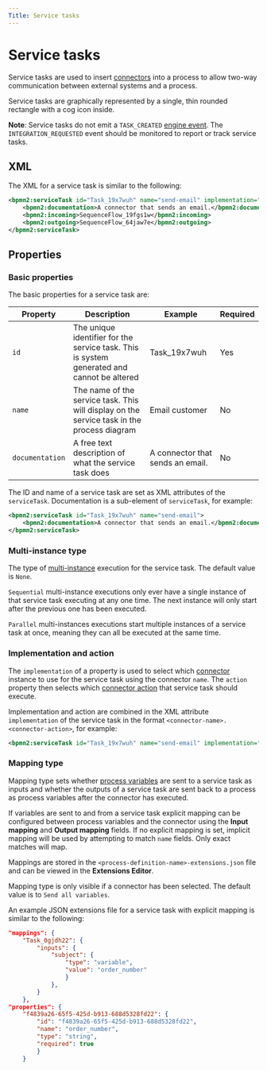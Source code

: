 ```yaml
---
Title: Service tasks
---
```


# Service tasks 
Service tasks are used to insert [connectors](../../connectors/README.md) into a process to allow two-way communication between external systems and a process.

Service tasks are graphically represented by a single, thin rounded rectangle with a cog icon inside. 

**Note**: Service tasks do not emit a `TASK_CREATED` [engine event](../../../architecture/events.md). The `INTEGRATION_REQUESTED` event should be monitored to report or track service tasks.

## XML
The XML for a service task is similar to the following:

```xml
<bpmn2:serviceTask id="Task_19x7wuh" name="send-email" implementation="email-connector.SEND">
	<bpmn2:documentation>A connector that sends an email.</bpmn2:documentation>
	<bpmn2:incoming>SequenceFlow_19fgs1w</bpmn2:incoming>
	<bpmn2:outgoing>SequenceFlow_64jaw7e</bpmn2:outgoing>
</bpmn2:serviceTask>
```

## Properties

### Basic properties
The basic properties for a service task are:

| Property | Description | Example | Required | 
| -------- | ----------- | ------- | -------- | 
| `id` | The unique identifier for the service task. This is system generated and cannot be altered | Task_19x7wuh | Yes |
| `name` | The name of the service task. This will display on the service task in the process diagram | Email customer | No |
| `documentation` | A free text description of what the service task does | A connector that sends an email.  | No |

The ID and name of a service task are set as XML attributes of the `serviceTask`. Documentation is a sub-element of `serviceTask`, for example: 

```xml
<bpmn2:serviceTask id="Task_19x7wuh" name="send-email">
	<bpmn2:documentation>A connector that sends an email.</bpmn2:documentation>
</bpmn2:serviceTask>
```

### Multi-instance type
The type of [multi-instance](../bpmn/multi.md) execution for the service task. The default value is `None`. 

`Sequential` multi-instance executions only ever have a single instance of that service task executing at any one time. The next instance will only start after the previous one has been executed.

`Parallel` multi-instances executions start multiple instances of a service task at once, meaning they can all be executed at the same time.

### Implementation and action
The `implementation` of a property is used to select which [connector](../../connectors/README.md) instance to use for the service task using the connector `name`. The `action` property then selects which [connector action](../../connectors/README.md#actions) that service task should execute.   

Implementation and action are combined in the XML attribute `implementation` of the service task in the format `<connector-name>.<connector-action>`, for example: 

```xml
<bpmn2:serviceTask id="Task_19x7wuh" name="send-email" implementation="email-connector.SEND">
```

### Mapping type
Mapping type sets whether [process variables](../README.md#process-variables) are sent to a service task as inputs and whether the outputs of a service task are sent back to a process as process variables after the connector has executed.

If variables are sent to and from a service task explicit mapping can be configured between process variables and the connector using the **Input mapping** and **Output mapping** fields. If no explicit mapping is set, implicit mapping will be used by attempting to match `name` fields. Only exact matches will map. 

Mappings are stored in the `<process-definition-name>-extensions.json` file and can be viewed in the **Extensions Editor**. 

Mapping type is only visible if a connector has been selected. The default value is to `Send all variables`. 

An example JSON extensions file for a service task with explicit mapping is similar to the following:

```json
"mappings": {
	"Task_0gjdh22": {
		"inputs": {
			"subject": {
				"type": "variable",
				"value": "order_number"
				}
            },
        }
    },
"properties": {
	"f4839a26-65f5-425d-b913-688d5328fd22": {
  		"id": "f4839a26-65f5-425d-b913-688d5328fd22",
		"name": "order_number",
		"type": "string",
		"required": true
        }
    }
```





